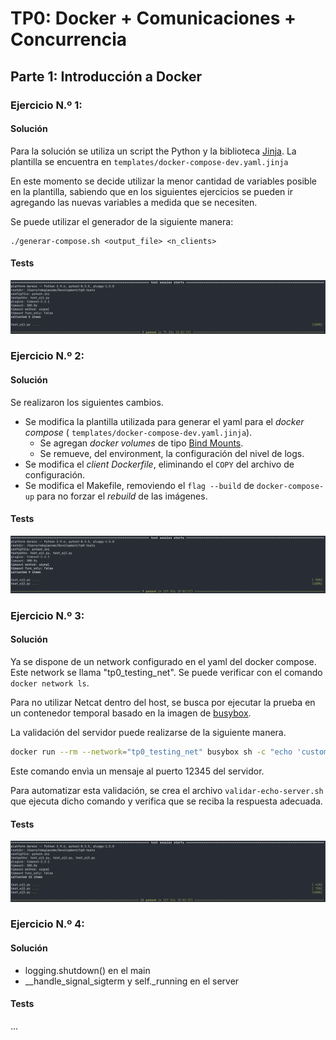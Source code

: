 # TP0: Docker + Comunicaciones + Concurrencia

## Parte 1: Introducción a Docker

### Ejercicio N.º 1:

#### Solución

Para la solución se utiliza un script the Python y la biblioteca [Jinja](https://jinja.palletsprojects.com/en/stable/).
La plantilla se encuentra en `templates/docker-compose-dev.yaml.jinja`

En este momento se decide utilizar la menor cantidad de variables posible en la plantilla, sabiendo que en los
siguientes ejercicios se pueden ir agregando las nuevas variables a medida que se necesiten.

Se puede utilizar el generador de la siguiente manera:

```
./generar-compose.sh <output_file> <n_clients>
```

#### Tests

![img.png](.assets/ej1-tests.png)

### Ejercicio N.º 2:

#### Solución

Se realizaron los siguientes cambios.

- Se modifica la plantilla utilizada para generar el yaml para el _docker compose_ (
  `templates/docker-compose-dev.yaml.jinja`).
    - Se agregan _docker volumes_ de tipo [Bind Mounts](https://docs.docker.com/engine/storage/bind-mounts/).
    - Se remueve, del environment, la configuración del nivel de logs.
- Se modifica el _client Dockerfile_, eliminando el `COPY` del archivo de configuración.
- Se modifica el Makefile, removiendo el `flag --build` de `docker-compose-up` para no forzar el _rebuild_ de las
  imágenes.

#### Tests

![img.png](.assets/ej2-tests.png)

### Ejercicio N.º 3:

#### Solución

Ya se dispone de un network configurado en el yaml del docker compose. Este network se llama "tp0_testing_net". Se
puede verificar con el comando `docker network ls`.

Para no utilizar Netcat dentro del host, se busca por ejecutar la prueba en un contenedor temporal basado en la imagen
de [busybox](https://hub.docker.com/_/busybox).

La validación del servidor puede realizarse de la siguiente manera.

```bash
docker run --rm --network="tp0_testing_net" busybox sh -c "echo 'custom message' | nc server 12345"
```

Este comando envìa un mensaje al puerto 12345 del servidor.

Para automatizar esta validación, se crea el archivo `validar-echo-server.sh` que ejecuta dicho comando y verifica que
se reciba la respuesta adecuada.

#### Tests

![img.png](.assets/ej3-tests.png)

### Ejercicio N.º 4:

#### Solución

- logging.shutdown() en el main
- __handle_signal_sigterm y self._running en el server

#### Tests

...
